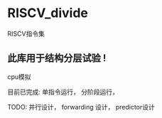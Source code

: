 # RISCV_divide
RISCV指令集

## 此库用于结构分层试验 !

cpu模拟

目前已完成: 单指令运行， 分阶段运行，

TODO: 并行设计， forwarding 设计， predictor设计